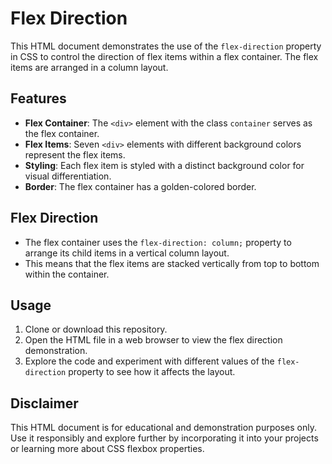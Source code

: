 # Flex Direction

This HTML document demonstrates the use of the `flex-direction` property in CSS to control the direction of flex items within a flex container. The flex items are arranged in a column layout.

## Features

- **Flex Container**: The `<div>` element with the class `container` serves as the flex container.
- **Flex Items**: Seven `<div>` elements with different background colors represent the flex items.
- **Styling**: Each flex item is styled with a distinct background color for visual differentiation.
- **Border**: The flex container has a golden-colored border.

## Flex Direction

- The flex container uses the `flex-direction: column;` property to arrange its child items in a vertical column layout.
- This means that the flex items are stacked vertically from top to bottom within the container.

## Usage

1. Clone or download this repository.
2. Open the HTML file in a web browser to view the flex direction demonstration.
3. Explore the code and experiment with different values of the `flex-direction` property to see how it affects the layout.

## Disclaimer

This HTML document is for educational and demonstration purposes only. Use it responsibly and explore further by incorporating it into your projects or learning more about CSS flexbox properties.
```
